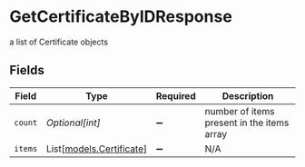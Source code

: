 # GetCertificateByIDResponse

a list of Certificate objects


## Fields

| Field                                                | Type                                                 | Required                                             | Description                                          |
| ---------------------------------------------------- | ---------------------------------------------------- | ---------------------------------------------------- | ---------------------------------------------------- |
| `count`                                              | *Optional[int]*                                      | :heavy_minus_sign:                                   | number of items present in the items array           |
| `items`                                              | List[[models.Certificate](../models/certificate.md)] | :heavy_minus_sign:                                   | N/A                                                  |